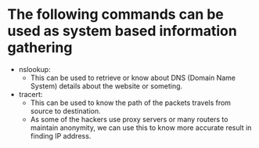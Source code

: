 # The following commands can be used as system based information gathering

- nslookup:
    - This can be used to retrieve or know about DNS (Domain Name System) details about the website or someting.
- tracert:
    - This can be used to know the path of the packets travels from source to destination.
    - As some of the hackers use proxy servers or many routers to maintain anonymity, we can use this to know more accurate result in finding IP address.
